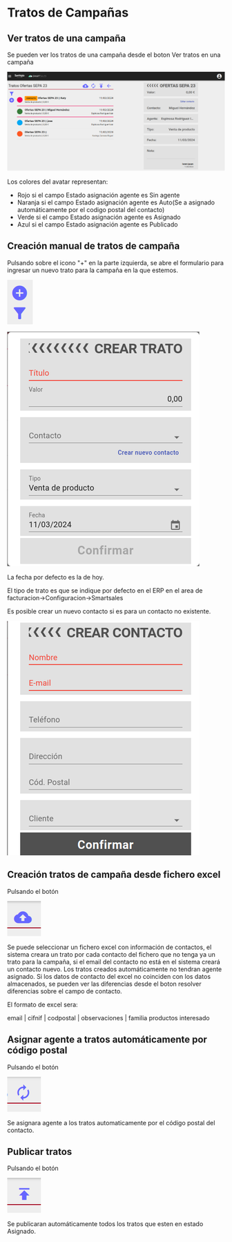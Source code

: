# Tratos de Campañas

## Ver tratos de una campaña

Se pueden ver los tratos de una campaña desde el boton Ver tratos en una campaña

![datosgenerales](./img/tratoscampania.png)

Los colores del avatar representan:

- Rojo si el campo Estado asignación agente es Sin agente
- Naranja si el campo Estado asignación agente es Auto(Se a asignado automáticamente por el codigo postal del contacto)
- Verde si el campo Estado asignación agente es Asignado
- Azul si el campo Estado asignación agente es Publicado

## Creación manual de tratos de campaña

Pulsando sobre el icono "+" en la parte izquierda, se abre el formulario para ingresar un nuevo trato para la campaña en la que estemos.

![acciones](./img/acciones.png)

![Nuevo trato](./img/nuevotrato.png)

La fecha por defecto es la de hoy.

El tipo de trato es que se indique por defecto en el ERP en el area de facturacion->Configuracion->Smartsales

Es posible crear un nuevo contacto si es para un contacto no existente.

![Nuevo trato](./img/nuevocontactocampania.png)


## Creación tratos de campaña desde fichero excel

Pulsando el botón

![Nuevo trato](./img/cargatratoexcel.png)

Se puede seleccionar un fichero excel con información de contactos, el sistema creara un trato por cada contacto del fichero que no tenga ya un trato para la campaña, si el email del contacto no está en el sistema creará un contacto nuevo.
Los tratos creados automáticamente no tendran agente asignado.
Si los datos de contacto del excel no coinciden con los datos almacenados, se pueden ver las diferencias desde el boton resolver diferencias sobre el campo de contacto.

El formato de excel sera:

email | cifnif | codpostal | observaciones | familia productos interesado

## Asignar agente a tratos automáticamente por código postal

Pulsando el botón

![Nuevo trato](./img/asignarcontactoauto.png)

Se asignara agente a los tratos automaticamente por el código postal del contacto.

## Publicar tratos

Pulsando el botón

![Nuevo trato](./img/publicar.png)

Se publicaran automáticamente todos los tratos que esten en estado Asignado.